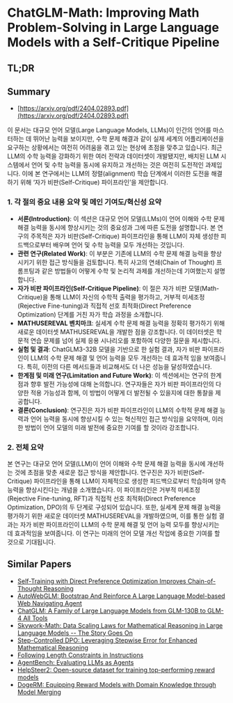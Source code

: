 # ChatGLM-Math: Improving Math Problem-Solving in Large Language Models with a Self-Critique Pipeline
## TL;DR
## Summary
- [https://arxiv.org/pdf/2404.02893.pdf](https://arxiv.org/pdf/2404.02893.pdf)

이 문서는 대규모 언어 모델(Large Language Models, LLMs)이 인간의 언어를 마스터하는 데 뛰어난 능력을 보이지만, 수학 문제 해결과 같이 실제 세계의 어플리케이션을 요구하는 상황에서는 여전히 어려움을 겪고 있는 현상에 초점을 맞추고 있습니다. 최근 LLM의 수학 능력을 강화하기 위한 여러 전략과 데이터셋이 개발됐지만, 배치된 LLM 시스템에서 언어 및 수학 능력을 동시에 유지하고 개선하는 것은 여전히 도전적인 과제입니다. 이에 본 연구에서는 LLM의 정렬(alignment) 학습 단계에서 이러한 도전을 해결하기 위해 ‘자가 비판(Self-Critique) 파이프라인’을 제안합니다.

### 1. 각 절의 중요 내용 요약 및 메인 기여도/혁신성 요약
- **서론(Introduction)**: 이 섹션은 대규모 언어 모델(LLMs)이 언어 이해와 수학 문제 해결 능력을 동시에 향상시키는 것의 중요성과 그에 따른 도전을 설명합니다. 본 연구의 주목적은 자가 비판(Self-Critique) 파이프라인을 통해 LLM이 자체 생성한 피드백으로부터 배우며 언어 및 수학 능력을 모두 개선하는 것입니다.
- **관련 연구(Related Work)**: 이 부분은 기존에 LLM의 수학 문제 해결 능력을 향상시키기 위한 접근 방식들을 검토합니다. 특히 사고의 연쇄(Chain of Thought) 프롬프팅과 같은 방법들이 어떻게 수학 및 논리적 과제를 개선하는데 기여했는지 설명합니다.
- **자가 비판 파이프라인(Self-Critique Pipeline)**: 이 절은 자가 비판 모델(Math-Critique)을 통해 LLM이 자신의 수학적 출력을 평가하고, 거부적 미세조정(Rejective Fine-tuning)과 직접적 선호 최적화(Direct Preference Optimization) 단계를 거친 자가 학습 과정을 소개합니다.
- **MATHUSEREVAL 벤치마크**: 실세계 수학 문제 해결 능력을 정확히 평가하기 위해 새로운 데이터셋 MATHUSEREVAL을 개발한 점을 강조합니다. 이 데이터셋은 학문적 연습 문제를 넘어 실제 응용 시나리오를 포함하여 다양한 질문을 제시합니다.
- **실험 및 결과**: ChatGLM3-32B 모델을 기반으로 한 실험 결과, 자가 비판 파이프라인이 LLM의 수학 문제 해결 및 언어 능력을 모두 개선하는 데 효과적 임을 보여줍니다. 특히, 이전의 다른 메서드들과 비교해서도 더 나은 성능을 달성하였습니다.
- **한계점 및 미래 연구(Limitation and Future Work)**: 이 섹션에서는 연구의 한계점과 향후 발전 가능성에 대해 논의합니다. 연구자들은 자가 비판 파이프라인의 다양한 적용 가능성과 함께, 이 방법이 어떻게 더 발전될 수 있을지에 대한 통찰을 제공합니다.
- **결론(Conclusion)**: 연구진은 자가 비판 파이프라인이 LLM의 수학적 문제 해결 능력과 언어 능력을 동시에 향상시킬 수 있는 혁신적인 접근 방식임을 요약하며, 이러한 방법이 언어 모델의 미래 발전에 중요한 기여를 할 것이라 강조합니다.

### 2. 전체 요약
본 연구는 대규모 언어 모델(LLM)이 언어 이해와 수학 문제 해결 능력을 동시에 개선하는 것에 초점을 맞춘 새로운 접근 방식을 제안합니다. 연구진은 자가 비판(Self-Critique) 파이프라인을 통해 LLM이 자체적으로 생성한 피드백으로부터 학습하며 양측 능력을 향상시킨다는 개념을 소개했습니다. 이 파이프라인은 거부적 미세조정(Rejective Fine-tuning, RFT)과 직접적 선호 최적화(Direct Preference Optimization, DPO)의 두 단계로 구성되어 있습니다. 또한, 실세계 문제 해결 능력을 평가하기 위한 새로운 데이터셋 MATHUSEREVAL을 개발하였으며, 이를 통한 실험 결과는 자가 비판 파이프라인이 LLM의 수학 문제 해결 및 언어 능력 모두를 향상시키는 데 효과적임을 보여줍니다. 이 연구는 미래의 언어 모델 개선 작업에 중요한 기여를 할 것으로 기대됩니다.

## Similar Papers
- [Self-Training with Direct Preference Optimization Improves Chain-of-Thought Reasoning](2407.18248.md)
- [AutoWebGLM: Bootstrap And Reinforce A Large Language Model-based Web Navigating Agent](2404.03648.md)
- [ChatGLM: A Family of Large Language Models from GLM-130B to GLM-4 All Tools](2406.12793.md)
- [Skywork-Math: Data Scaling Laws for Mathematical Reasoning in Large Language Models -- The Story Goes On](2407.08348.md)
- [Step-Controlled DPO: Leveraging Stepwise Error for Enhanced Mathematical Reasoning](2407.00782.md)
- [Following Length Constraints in Instructions](2406.17744.md)
- [AgentBench: Evaluating LLMs as Agents](2308.03688.md)
- [HelpSteer2: Open-source dataset for training top-performing reward models](2406.08673.md)
- [DogeRM: Equipping Reward Models with Domain Knowledge through Model Merging](2407.01470.md)
